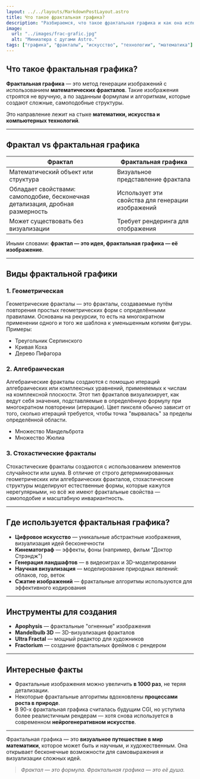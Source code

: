 ```yaml
---
layout: ../../layouts/MarkdownPostLayout.astro
title: Что такое фрактальная графика?
description: "Разбираемся, что такое фрактальная графика и как она используется в науке, искусстве и технологиях."
image:
  url: "../images/frac-grafic.jpg"
  alt: "Миниатюра с дугами Astro."
tags: ["графика", "фракталы", "искусство", "технологии", "математика"]
---
```


## Что такое фрактальная графика?

**Фрактальная графика** — это метод генерации изображений с использованием **математических фракталов**. Такие изображения строятся не вручную, а по заданным формулам и алгоритмам, которые создают сложные, самоподобные структуры.

Это направление лежит на стыке **математики, искусства и компьютерных технологий**.

---

## Фрактал vs фрактальная графика

<table>
  <thead>
    <tr>
      <th>Фрактал</th>
      <th>Фрактальная графика</th>
    </tr>
  </thead>
  <tbody>
    <tr>
      <td>Математический объект или структура</td>
      <td>Визуальное представление фрактала</td>
    </tr>
    <tr>
      <td>Обладает свойствами: самоподобие, бесконечная детализация, дробная размерность</td>
      <td>Использует эти свойства для генерации изображений</td>
    </tr>
    <tr>
      <td>Может существовать без визуализации</td>
      <td>Требует рендеринга для отображения</td>
    </tr>
  </tbody>
</table>               


Иными словами: **фрактал — это идея, фрактальная графика — её изображение**.

---

## Виды фрактальной графики

### 1. Геометрическая

Геометрические фракталы — это фракталы, создаваемые путём повторения простых геометрических форм с определёнными правилами. Основаны на рекурсии, то есть на многократном применении одного и того же шаблона к уменьшенным копиям фигуры.
Примеры:
- Треугольник Серпинского
- Кривая Коха
- Дерево Пифагора

### 2. Алгебраическая

Алгебраические фракталы создаются с помощью итераций алгебраических или комплексных уравнений, применяемых к числам на комплексной плоскости. Этот тип фракталов визуализирует, как ведут себя значения, подставляемые в определённую формулу при многократном повторении (итерации). Цвет пикселя обычно зависит от того, сколько итераций требуется, чтобы точка "вырвалась" за пределы определённой области.


- Множество Мандельброта
- Множество Жюлиа

### 3. Стохастические фракталы

Стохастические фракталы создаются с использованием элементов случайности или шума. В отличие от строго детерминированных геометрических или алгебраических фракталов, стохастические структуры моделируют естественные формы, которые кажутся нерегулярными, но всё же имеют фрактальные свойства — самоподобие и масштабную инвариантность.

---

## Где используется фрактальная графика?

-  **Цифровое искусство** — уникальные абстрактные изображения, визуализация идей бесконечности
-  **Кинематограф** — эффекты, фоны (например, фильм "Доктор Стрэндж")
-  **Генерация ландшафтов** — в видеоиграх и 3D-моделировании
-  **Научная визуализация** — моделирование природных явлений: облаков, гор, веток
-  **Сжатие изображений** — фрактальные алгоритмы используются для эффективного кодирования

---

##  Инструменты для создания

- **Apophysis** — фрактальные "огненные" изображения
- **Mandelbulb 3D** — 3D-визуализация фракталов
- **Ultra Fractal** — мощный редактор для художников
- **Fractorium** — создание фрактальных фреймов с рендером

---

##  Интересные факты

- Фрактальные изображения можно увеличить **в 1000 раз**, не теряя детализации.
- Некоторые фрактальные алгоритмы вдохновлены **процессами роста в природе**.
- В 90-х фрактальная графика считалась будущим CGI, но уступила более реалистичным рендерам — хотя снова используется в современном **нейрогенеративном искусстве**.

---

Фрактальная графика — это **визуальное путешествие в мир математики**, которое может быть и научным, и художественным. Она открывает бесконечные возможности для самовыражения и визуализации сложных идей.

>  *Фрактал — это формула. Фрактальная графика — это её душа.*
